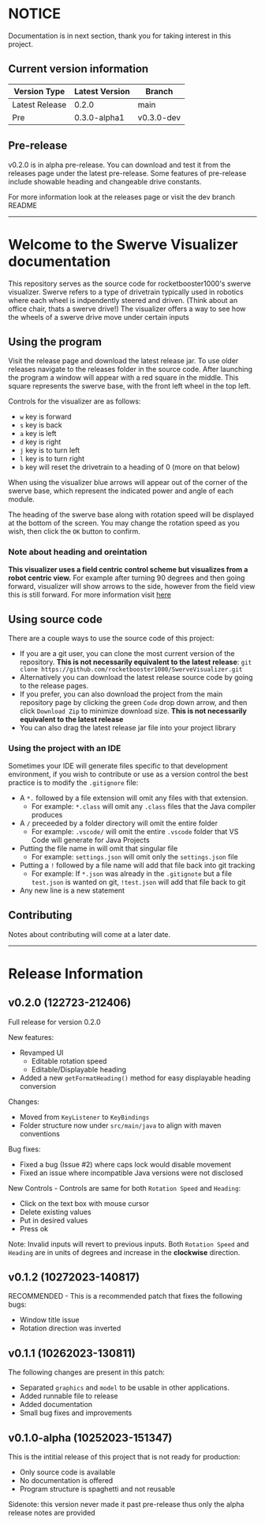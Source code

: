 # NOTICE

Documentation is in next section, thank you for taking interest in this project.

## Current version information

| Version Type | Latest Version | Branch |
|--------------|----------------| ------ |
| Latest Release | 0.2.0 | main |
| Pre | 0.3.0-alpha1 | v0.3.0-dev |

## Pre-release

v0.2.0 is in alpha pre-release. You can download and test it from the releases page under the latest pre-release.
Some features of pre-release include showable heading and changeable drive constants.

For more information look at the releases page or visit the dev branch README

---

# Welcome to the Swerve Visualizer documentation

This repository serves as the source code for rocketbooster1000's swerve visualizer.
Swerve refers to a type of drivetrain typically used in robotics where each wheel is indpendently steered and driven. 
(Think about an office chair, thats a swerve drive!)
The visualizer offers a way to see how the wheels of a swerve drive move under certain inputs

## Using the program

Visit the release page and download the latest release jar. To use older releases navigate to the releases folder in the source code.
After launching the program a window will appear with a red square in the middle. This square represents the swerve base, with the front left wheel in the top left.

Controls for the visualizer are as follows:
- `w` key is forward
- `s` key is back
- `a` key is left
- `d` key is right
- `j` key is to turn left
- `l` key is to turn right
- `b` key will reset the drivetrain to a heading of 0 (more on that below)

When using the visualizer blue arrows will appear out of the corner of the swerve base, which represent the indicated power and angle of each module. 

The heading of the swerve base along with rotation speed will be displayed at the bottom of the screen.
You may change the rotation speed as you wish, then click the `OK` button to confirm.

### Note about heading and oreintation

**This visualizer uses a field centric control scheme but visualizes from a robot centric view.** For example after turning 90 degrees and then going forward, visualizer will show arrows to the side, however from the field view this is still forward. For more information visit [here](https://gm0.org/en/latest/docs/software/tutorials/mecanum-drive.html)

## Using source code

There are a couple ways to use the source code of this project:
- If you are a git user, you can clone the most current version of the repository. **This is not necessarily equivalent to the latest release**:
    `git clone https://github.com/rocketbooster1000/SwerveVisualizer.git`
- Alternatively you can download the latest release source code by going to the release pages.
- If you prefer, you can also download the project from the main repository page by clicking the green `Code` drop down arrow, and then click `Download Zip` to minimize download size. **This is not necessarily equivalent to the latest release**
- You can also drag the latest release jar file into your project library

### Using the project with an IDE

Sometimes your IDE will generate files specific to that development environment, if you wish to contribute or use as a version control the best practice is to modify the `.gitignore` file:
- A `*.` followed by a file extension will omit any files with that extension.
    - For example: `*.class` will omit any `.class` files that the Java compiler produces
- A `/` preceeded by a folder directory will omit the entire folder
    - For example: `.vscode/` will omit the entire `.vscode` folder that VS Code will generate for Java Projects
- Putting the file name in will omit that singular file
    - For example: `settings.json` will omit only the `settings.json` file
- Putting a `!` followed by a file name will add that file back into git tracking
    - For example: If `*.json` was already in the `.gitignote` but a file `test.json` is wanted on git, `!test.json` will add that file back to git
- Any new line is a new statement

## Contributing

Notes about contributing will come at a later date.

---

# Release Information

## v0.2.0 (122723-212406)

Full release for version 0.2.0

New features:
- Revamped UI
    - Editable rotation speed
    - Editable/Displayable heading
 - Added a new `getFormatHeading()` method for easy displayable heading conversion

Changes:
- Moved from `KeyListener` to `KeyBindings`
- Folder structure now under `src/main/java` to align with maven conventions

Bug fixes:
- Fixed a bug (Issue #2) where caps lock would disable movement
- Fixed an issue where incompatible Java versions were not disclosed 

New Controls - Controls are same for both `Rotation Speed` and `Heading`:
- Click on the text box with mouse cursor
- Delete existing values
- Put in desired values
- Press ok

Note: Invalid inputs will revert to previous inputs. Both `Rotation Speed` and `Heading` are in units of degrees and increase in the **clockwise** direction.

## v0.1.2 (10272023-140817)

RECOMMENDED - This is a recommended patch that fixes the following bugs:
- Window title issue
- Rotation direction was inverted

## v0.1.1 (10262023-130811)

The following changes are present in this patch:
- Separated `graphics` and `model` to be usable in other applications.
- Added runnable file to release
- Added documentation
- Small bug fixes and improvements

## v0.1.0-alpha (10252023-151347)

This is the intitial release of this project that is not ready for production:
- Only source code is available
- No documentation is offered
- Program structure is spaghetti and not reusable

Sidenote: this version never made it past pre-release thus only the alpha release notes are provided
